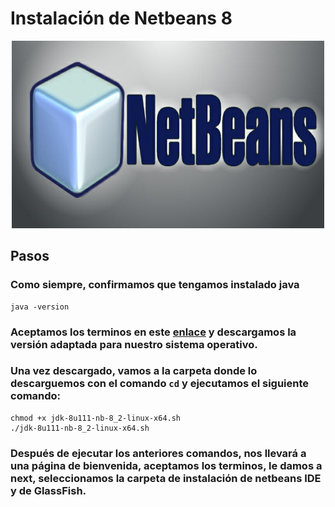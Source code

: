 # Instalación de Netbeans 8

<p align="center">
  <img src="netbeans8.jpg" width="500" height="300">
  
  ## Pasos

### Como siempre, confirmamos que tengamos instalado java
  ```console
java -version
```

### Aceptamos los terminos en este [enlace](https://www.oracle.com/technetwork/java/javase/downloads/jdk-netbeans-jsp-3413139-esa.html) y descargamos la versión adaptada para nuestro sistema operativo.

### Una vez descargado, vamos a la carpeta donde lo descarguemos con el comando ``cd`` y ejecutamos el siguiente comando:
```console
chmod +x jdk-8u111-nb-8_2-linux-x64.sh
./jdk-8u111-nb-8_2-linux-x64.sh
```
### Después de ejecutar los anteriores comandos, nos llevará a una página de bienvenida, aceptamos los terminos, le damos a next, seleccionamos la carpeta de instalación de netbeans IDE y de GlassFish.
